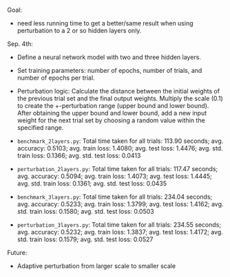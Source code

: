 Goal:
- need less running time to get a better/same result when using perturbation to a 2 or so hidden layers only.


Sep. 4th:
- Define a neural network model with two and three hidden layers.
- Set training parameters: number of epochs, number of trials, and number of epochs per trial.
- Perturbation logic: Calculate the distance between the initial weights of the previous trial set and the final output weights. Multiply the scale (0.1) to create the +-perturbation range (upper bound and lower bound). After obtaining the upper bound and lower bound, add a new input weight for the next trial set by choosing a random value within the specified range.

- `benchmark_2layers.py`: Total time taken for all trials: 113.90 seconds; avg. accuracy: 0.5103; avg. train loss: 1.4080; avg. test loss: 1.4476; avg. std. train loss: 0.1366; avg. std. 
 test loss: 0.0413
- `perturbation_2layers.py`: Total time taken for all trials: 117.47 seconds; avg. accuracy: 0.5094; avg. train loss: 1.4073; avg. test loss: 1.4445; avg. std. train loss: 0.1361; avg. std. test loss: 0.0435
- `benchmark_3layers.py`: Total time taken for all trials: 234.04 seconds; avg. accuracy: 0.5233; avg. train loss: 1.3799; avg. test loss: 1.4162; avg. std. train loss: 0.1580; avg. std. test loss: 0.0503
- `perturbation_3layers.py`: Total time taken for all trials: 234.55 seconds; avg. accuracy: 0.5232; avg. train loss: 1.3837; avg. test loss: 1.4172; avg. std. train loss: 0.1579; avg. std. test loss: 0.0527 

Future: 
- Adaptive perturbation from larger scale to smaller scale
